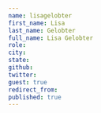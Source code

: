 ```yaml
---
name: lisagelobter
first_name: Lisa
last_name: Gelobter
full_name: Lisa Gelobter
role: 
city: 
state: 
github: 
twitter: 
guest: true
redirect_from: 
published: true
---
```


